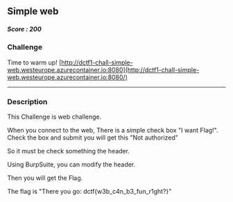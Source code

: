 ## Simple web

##### Score : 200

### Challenge

Time to warm up!
[http://dctf1-chall-simple-web.westeurope.azurecontainer.io:8080](http://dctf1-chall-simple-web.westeurope.azurecontainer.io:8080/)

---

### Description

This Challenge is web challenge. 

When you connect to the web, There is a simple check box "I want Flag!". Check the box and submit you will get this "Not authorized"

So it must be check something the header.

Using BurpSuite, you can modify the header.



Then you will get the Flag.

The flag is "There you go: dctf{w3b_c4n_b3_fun_r1ght?}"
